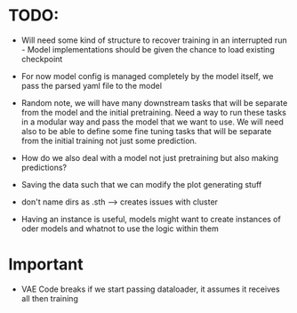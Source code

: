 # TODO: 
 - Will need some kind of structure to recover training in an interrupted run - Model implementations should be given the chance to load existing checkpoint
 - For now model config is managed completely by the model itself, we pass the parsed yaml file to the model
 - Random note, we will have many downstream tasks that will be separate from the model and the initial pretraining. Need a way to run these tasks in a modular way and pass the model that we want to use. We will need also to be able to define some fine tuning tasks that will be separate from the initial training not just some prediction.

 - How do we also deal with a model not just pretraining but also making predictions?
 - Saving the data such that we can modify the plot generating stuff 
 - don't name dirs as .sth --> creates issues with cluster
 - Having an instance is useful, models might want to create instances of oder models and whatnot to use the logic within them
 

 # Important 
  - VAE Code breaks if we start passing dataloader, it assumes it receives all then training 